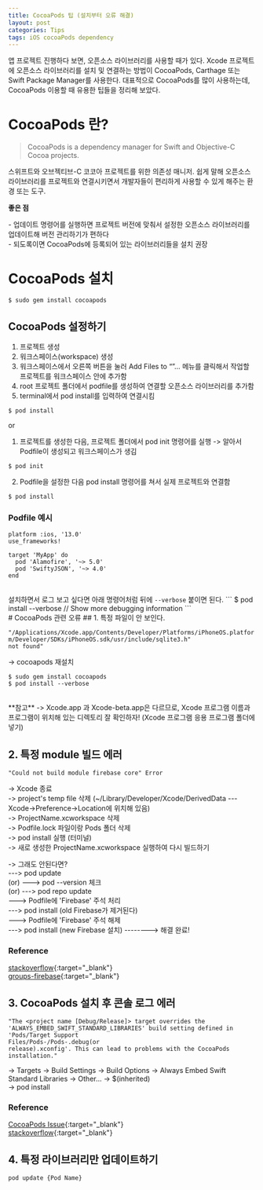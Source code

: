 ```yaml
---
title: CocoaPods 팁 (설치부터 오류 해결)
layout: post
categories: Tips
tags: iOS cocoaPods dependency
---
```


앱 프로젝트 진행하다 보면, 오픈소스 라이브러리를 사용할 때가 있다. Xcode 프로젝트에 오픈소스 라이브러리를 설치 및 연결하는 방법이 CocoaPods, Carthage 또는 Swift Package Manager를 사용한다. 대표적으로 CocoaPods를 많이 사용하는데, CocoaPods 이용할 때 유용한 팁들을 정리해 보았다.

# CocoaPods 란?
> CocoaPods is a dependency manager for Swift and Objective-C Cocoa projects.

스위프트와 오브젝티브-C 코코아 프로젝트를 위한 의존성 매니저. 쉽게 말해 오픈소스 라이브러리를 프로젝트와 연결시키면서 개발자들이 편리하게 사용할 수 있게 해주는 환경 또는 도구.

**좋은 점**   
<p>
- 업데이트 명령어를 실행하면 프로젝트 버전에 맞춰서 설정한 오픈소스 라이브러리를 업데이트해 버전 관리하기가 편하다<br>
- 되도록이면 CocoaPods에 등록되어 있는 라이브러리들을 설치 권장
</p>


# CocoaPods 설치
```
$ sudo gem install cocoapods
```

## CocoaPods 설정하기
1. 프로젝트 생성
2. 워크스페이스(workspace) 생성
3. 워크스페이스에서 오른쪽 버튼을 눌러 Add Files to “”… 메뉴를 클릭해서 작업할 프로젝트를 워크스페이스 안에 추가함
4. root 프로젝트 폴더에서 podfile를 생성하여 연결할 오픈소스 라이브러리를 추가함
5. terminal에서 pod install를 입력하여 연결시킴
```
$ pod install
```

or

1. 프로젝트를 생성한 다음, 프로젝트 폴더에서 pod init 명령어를 실행 -> 알아서 Podfile이 생성되고 워크스페이스가 생김
```
$ pod init
```
2. Podfile을 설정한 다음 pod install 명령어를 쳐서 실제 프로젝트와 연결함
```
$ pod install
```

### Podfile 예시

```
platform :ios, '13.0'
use_frameworks!

target 'MyApp' do
  pod 'Alamofire', '~> 5.0'
  pod 'SwiftyJSON', '~> 4.0'
end
```
<br>
설치하면서 로그 보고 싶다면 아래 명령어처럼 뒤에 <code>--verbose</code> 붙이면 된다.   
```
$ pod install --verbose   // Show more debugging information
```
<br>
# CocoaPods 관련 오류
## 1. 특정 파일이 안 보인다.

<code>"/Applications/Xcode.app/Contents/Developer/Platforms/iPhoneOS.platform/Developer/SDKs/iPhoneOS.sdk/usr/include/sqlite3.h" not found"</code>

-> cocoapods 재설치
```
$ sudo gem install cocoapods
$ pod install --verbose
```
<br>
**참고**   
-> Xcode.app 과 Xcode-beta.app은 다르므로, Xcode 프로그램 이름과 프로그램이 위치해 있는 디렉토리 잘 확인하자! (Xcode 프로그램 응용 프로그램 폴더에 넣기)


## 2. 특정 module 빌드 에러

<code>"Could not build module firebase core" Error</code>

-> Xcode 종료   
-> project's temp file 삭제 (~/Library/Developer/Xcode/DerivedData --- Xcode->Preference->Location에 위치해 있음)   
-> ProjectName.xcworkspace 삭제   
-> Podfile.lock 파일이랑 Pods 폴더 삭제   
-> pod install 실행 (터미널)   
-> 새로 생성한 ProjectName.xcworkspace 실행하여 다시 빌드하기   

-> 그래도 안된다면?   
---> pod update   
(or) ---> pod --version 체크   
(or) ---> pod repo update   
        ---> Podfile에 'Firebase' 주석 처리   
        ---> pod install (old Firebase가 제거된다)   
        ---> Podfile에 'Firebase' 주석 해제   
        ---> pod install (new Firebase 설치)    --------> 해결 완료!   

### Reference
[stackoverflow](https://stackoverflow.com/questions/41709912/error-could-not-build-objective-c-module-firebase){:target="_blank"}   
[groups-firebase](https://groups.google.com/forum/#!topic/firebase-talk/Fu51jfAxh-E){:target="_blank"}

## 3. CocoaPods 설치 후 콘솔 로그 에러

<code>"The <project name [Debug/Release]> target overrides the 'ALWAYS_EMBED_SWIFT_STANDARD_LIBRARIES' build setting defined in 'Pods/Target Support Files/Pods-<project name>/Pods-<project name>.debug(or release).xconfig'. This can lead to problems with the CocoaPods installation."</code>

-> Targets -> Build Settings -> Build Options -> Always Embed Swift Standard Libraries -> Other... -> $(inherited)   
-> pod install

### Reference
[CocoaPods Issue](https://github.com/CocoaPods/CocoaPods/issues/5981){:target="_blank"}   
[stackoverflow](https://stackoverflow.com/questions/41570233/whats-always-embed-swift-standard-libraries-with-cocoapods-swift-3-and-xcode){:target="_blank"}

## 4. 특정 라이브러리만 업데이트하기
```
pod update {Pod Name}
```
